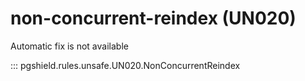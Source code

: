 # non-concurrent-reindex (UN020)

Automatic fix is not available

::: pgshield.rules.unsafe.UN020.NonConcurrentReindex

